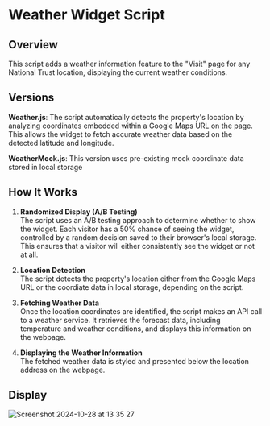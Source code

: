 # Weather Widget Script

## Overview

This script adds a weather information feature to the "Visit" page for any National Trust location, displaying the current weather conditions.

## Versions

**Weather.js**:
The script automatically detects the property's location by analyzing coordinates embedded within a Google Maps URL on the page. This allows the widget to fetch accurate weather data based on the detected latitude and longitude.
   
**WeatherMock.js**:
This version uses pre-existing mock coordinate data stored in local storage

## How It Works

1. **Randomized Display (A/B Testing)**  
   The script uses an A/B testing approach to determine whether to show the widget. Each visitor has a 50% chance of seeing the widget, controlled by a random decision saved to their browser's local storage. This ensures that a visitor will either consistently see the widget or not at all.

2. **Location Detection**  
   The script detects the property's location either from the Google Maps URL or the coordiate data in local storage, depending on the script.

3. **Fetching Weather Data**  
   Once the location coordinates are identified, the script makes an API call to a weather service. It retrieves the forecast data, including temperature and weather conditions, and displays this information on the webpage.

4. **Displaying the Weather Information**  
   The fetched weather data is styled and presented below the location address on the webpage.


## Display

![Screenshot 2024-10-28 at 13 35 27](https://github.com/user-attachments/assets/c4aff87d-d877-4c7c-aba8-4ca2345a2160)



